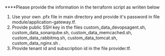 ****Please provide the information in the terraform script as wriiten below
1. Use your own .pfx file in main directory and provide it's password in file module/application-gateway.tf.
2. Provide public SSH key in the files custom_data_devopsagent.sh, custom_data_sonarqube.sh, custom_data_memcached.sh, custom_data_rabbitmq.sh, custom_data_tomcat.sh, custom_data_nginx.sh . 
3. Provide tenant id and subscription id in the file provider.tf.
